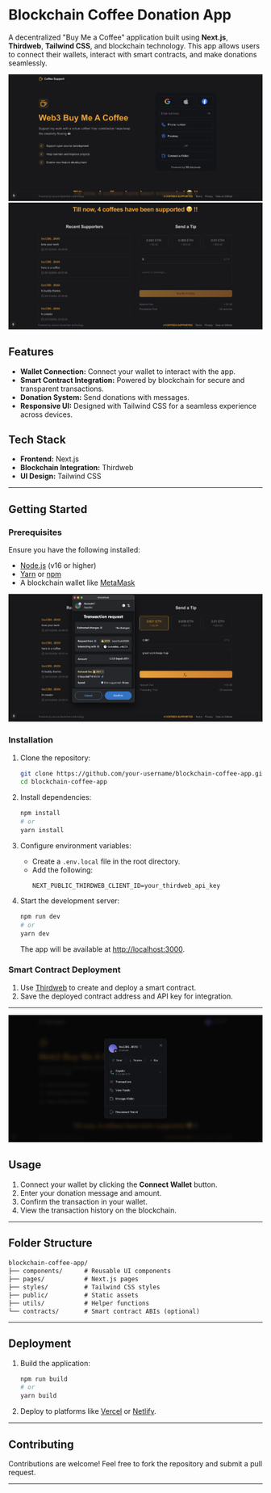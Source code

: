 # Blockchain Coffee Donation App

A decentralized "Buy Me a Coffee" application built using **Next.js**, **Thirdweb**, **Tailwind CSS**, and blockchain technology. This app allows users to connect their wallets, interact with smart contracts, and make donations seamlessly.

![Landing Page](./Landing.png)
![Tip Section](./TipSection.png)

## Features
- **Wallet Connection:** Connect your wallet to interact with the app.
- **Smart Contract Integration:** Powered by blockchain for secure and transparent transactions.
- **Donation System:** Send donations with messages.
- **Responsive UI:** Designed with Tailwind CSS for a seamless experience across devices.

## Tech Stack
- **Frontend:** Next.js
- **Blockchain Integration:** Thirdweb
- **UI Design:** Tailwind CSS

---

## Getting Started

### Prerequisites
Ensure you have the following installed:
- [Node.js](https://nodejs.org/) (v16 or higher)
- [Yarn](https://yarnpkg.com/) or [npm](https://www.npmjs.com/)
- A blockchain wallet like [MetaMask](https://metamask.io/)

![Requesting payment](./Request.png)

### Installation

1. Clone the repository:
   ```bash
   git clone https://github.com/your-username/blockchain-coffee-app.git
   cd blockchain-coffee-app
   ```

2. Install dependencies:
   ```bash
   npm install
   # or
   yarn install
   ```

3. Configure environment variables:
   - Create a `.env.local` file in the root directory.
   - Add the following:
     ```env
     NEXT_PUBLIC_THIRDWEB_CLIENT_ID=your_thirdweb_api_key
     ```

4. Start the development server:
   ```bash
   npm run dev
   # or
   yarn dev
   ```

   The app will be available at [http://localhost:3000](http://localhost:3000).

### Smart Contract Deployment

1. Use [Thirdweb](https://thirdweb.com/) to create and deploy a smart contract.
2. Save the deployed contract address and API key for integration.

---

![Wallet Integration](./WalletIntegration.png)

## Usage

1. Connect your wallet by clicking the **Connect Wallet** button.
2. Enter your donation message and amount.
3. Confirm the transaction in your wallet.
4. View the transaction history on the blockchain.

---

## Folder Structure
```plaintext
blockchain-coffee-app/
├── components/      # Reusable UI components
├── pages/           # Next.js pages
├── styles/          # Tailwind CSS styles
├── public/          # Static assets
├── utils/           # Helper functions
└── contracts/       # Smart contract ABIs (optional)
```

---

## Deployment

1. Build the application:
   ```bash
   npm run build
   # or
   yarn build
   ```

2. Deploy to platforms like [Vercel](https://vercel.com/) or [Netlify](https://www.netlify.com/).

---

## Contributing
Contributions are welcome! Feel free to fork the repository and submit a pull request.

---



